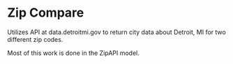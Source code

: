 # Zip Compare

Utilizes API at data.detroitmi.gov to return city data about Detroit, MI for two different zip codes.

Most of this work is done in the ZipAPI model.
